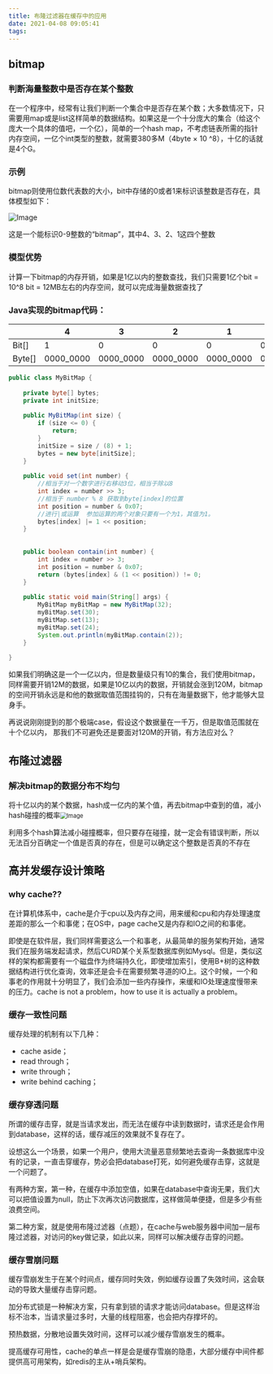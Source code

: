```yaml
---
title: 布隆过滤器在缓存中的应用
date: 2021-04-08 09:05:41
tags:
---
```




## bitmap

### 判断海量整数中是否存在某个整数

在一个程序中，经常有让我们判断一个集合中是否存在某个数；大多数情况下，只需要用map或是list这样简单的数据结构。如果这是一个十分庞大的集合（给这个庞大一个具体的值吧，一个亿），简单的一个hash map，不考虑链表所需的指针内存空间，一亿个int类型的整数，就需要380多M（4byte × 10 ^8），十亿的话就是4个G。<!--存储大量数据，会占用大量内存，使用bitMap来记录该整数是否存在-->

### 示例

bitmap则使用位数代表数的大小，bit中存储的0或者1来标识该整数是否存在，具体模型如下：

![Image](https://mmbiz.qpic.cn/mmbiz_png/eQPyBffYbufmAhxIclpyoY9iaVZD7j1g9ZZZQYgiajric8MeN9uK3v5QUdAQHcfLLXgmHbticWeibgqmJavOEkPcszg/640)

这是一个能标识0-9整数的“bitmap”，其中4、3、2、1这四个整数

### 模型优势

计算一下bitmap的内存开销，如果是1亿以内的整数查找，我们只需要1亿个bit = 10^8 bit = 12MB左右的内存空间，就可以完成海量数据查找了

### Java实现的bitmap代码：

<!--注意：作者使用的是byte数组，不是bit数组，我猜测是为了减少数组的长度，1个byte=8个bit。所以，计算的时候，要除以8以获取byte数组的index,然后。如下图所示，bit[4]=1，转换为byte[0]=0001_0000 -->

|        | 4         | 3         | 2         | 1         | 0         |
| ------ | --------- | --------- | --------- | --------- | --------- |
| Bit[]  | 1         | 0         | 0         | 0         | 0         |
| Byte[] | 0000_0000 | 0000_0000 | 0000_0000 | 0000_0000 | 0001_0000 |



```java
public class MyBitMap {
 
    private byte[] bytes;
    private int initSize;
 
    public MyBitMap(int size) {
        if (size <= 0) {
            return;
        }
        initSize = size / (8) + 1;
        bytes = new byte[initSize];
    }
 
    public void set(int number) {
        //相当于对一个数字进行右移动3位，相当于除以8
        int index = number >> 3;
        //相当于 number % 8 获取到byte[index]的位置
        int position = number & 0x07;
        //进行|或运算  参加运算的两个对象只要有一个为1，其值为1。
        bytes[index] |= 1 << position;
    }
 
 
    public boolean contain(int number) {
        int index = number >> 3;
        int position = number & 0x07;
        return (bytes[index] & (1 << position)) != 0;
    }
 
    public static void main(String[] args) {
        MyBitMap myBitMap = new MyBitMap(32);
        myBitMap.set(30);
        myBitMap.set(13);
        myBitMap.set(24);
        System.out.println(myBitMap.contain(2));
    }
 
}
```

如果我们明确这是一个一亿以内，但是数量级只有10的集合，我们使用bitmap，同样需要开销12M的数据，如果是10亿以内的数据，开销就会涨到120M，bitmap的空间开销永远是和他的数据取值范围挂钩的，只有在海量数据下，他才能够大显身手。

再说说刚刚提到的那个极端case，假设这个数据量在一千万，但是取值范围就在十个亿以内，<!--其实就是数据分布不均匀--> 那我们不可避免还是要面对120M的开销，有方法应对么？

## 布隆过滤器

### 解决bitmap的数据分布不均匀

<!--为了解决bitMap面对的数据分布离散极端情况，使用hash使数据分布均匀-->

将十亿以内的某个数据，hash成一亿内的某个值，再去bitmap中查到的值，减小hash碰撞的概率<img src="https://mmbiz.qpic.cn/mmbiz_png/eQPyBffYbufmAhxIclpyoY9iaVZD7j1g9GOs2rd4B2QlOOZBOXEG2L7lsOzgm2UqBjMx4LKWHIuP8YqlSNcUCEA/640" alt="Image" style="zoom:80%;" />

利用多个hash算法减小碰撞概率，但只要存在碰撞，就一定会有错误判断，所以无法百分百确定一个值是否真的存在，但是可以确定这个整数是否真的不存在

## 高并发缓存设计策略

### **why cache??**

在计算机体系中，cache是介于cpu以及内存之间，用来缓和cpu和内存处理速度差距的那么一个和事佬；在OS中，page cache又是内存和IO之间的和事佬。

即使是在软件层，我们同样需要这么一个和事老，从最简单的服务架构开始，通常我们在服务端发起请求，然后CURD某个关系型数据库例如Mysql。但是，类似这样的架构都需要有一个磁盘作为终端持久化，即使增加索引，使用B+树的这种数据结构进行优化查询，效率还是会卡在需要频繁寻道的IO上。这个时候，一个和事老的作用就十分明显了，我们会添加一些内存操作，来缓和IO处理速度慢带来的压力。cache is not a problem，how to use it is actually a problem。

### 缓存一致性问题

缓存处理的机制有以下几种：

- cache aside；
- read through；
- write through；
- write behind caching；

### 缓存穿透问题

所谓的缓存击穿，就是当请求发出，而无法在缓存中读到数据时，请求还是会作用到database，这样的话，缓存减压的效果就不复存在了。

设想这么一个场景，如果一个用户，使用大流量恶意频繁地去查询一条数据库中没有的记录，一直击穿缓存，势必会把database打死，如何避免缓存击穿，这就是一个问题了。

有两种方案，第一种，在缓存中添加空值，如果在database中查询无果，我们大可以把值设置为null，防止下次再次访问数据库，这样做简单便捷，但是多少有些浪费空间。

第二种方案，就是使用布隆过滤器（点题），在cache与web服务器中间加一层布隆过滤器，对访问的key做记录，如此以来，同样可以解决缓存击穿的问题。

### 缓存雪崩问题

缓存雪崩发生于在某个时间点，缓存同时失效，例如缓存设置了失效时间，这会联动的导致大量缓存击穿问题。

加分布式锁是一种解决方案，只有拿到锁的请求才能访问database。但是这样治标不治本，当请求量过多时，大量的线程阻塞，也会把内存撑坏的。

预热数据，分散地设置失效时间，这样可以减少缓存雪崩发生的概率。

提高缓存可用性，cache的单点一样是会是缓存雪崩的隐患，大部分缓存中间件都提供高可用架构，如redis的主从+哨兵架构。